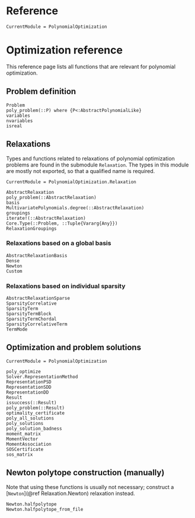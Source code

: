 # Reference

```@meta
CurrentModule = PolynomialOptimization
```

# Optimization reference
This reference page lists all functions that are relevant for polynomial optimization.

## Problem definition
```@docs
Problem
poly_problem(::P) where {P<:AbstractPolynomialLike}
variables
nvariables
isreal
```

## Relaxations
Types and functions related to relaxations of polynomial optimization problems are found in the submodule `Relaxation`. The
types in this module are mostly not exported, so that a qualified name is required.
```@meta
CurrentModule = PolynomialOptimization.Relaxation
```
```@docs
AbstractRelaxation
poly_problem(::AbstractRelaxation)
basis
MultivariatePolynomials.degree(::AbstractRelaxation)
groupings
iterate!(::AbstractRelaxation)
Core.Type(::Problem, ::Tuple{Vararg{Any}})
RelaxationGroupings
```

### Relaxations based on a global basis
```@docs
AbstractRelaxationBasis
Dense
Newton
Custom
```

### Relaxations based on individual sparsity
```@docs
AbstractRelaxationSparse
SparsityCorrelative
SparsityTerm
SparsityTermBlock
SparsityTermChordal
SparsityCorrelativeTerm
TermMode
```

## Optimization and problem solutions
```@meta
CurrentModule = PolynomialOptimization
```
```@docs
poly_optimize
Solver.RepresentationMethod
RepresentationPSD
RepresentationSDD
RepresentationDD
Result
issuccess(::Result)
poly_problem(::Result)
optimality_certificate
poly_all_solutions
poly_solutions
poly_solution_badness
moment_matrix
MomentVector
MomentAssociation
SOSCertificate
sos_matrix
```

## Newton polytope construction (manually)
Note that using these functions is usually not necessary; construct a [`Newton`](@ref Relaxation.Newton) relaxation instead.
```@docs
Newton.halfpolytope
Newton.halfpolytope_from_file
```